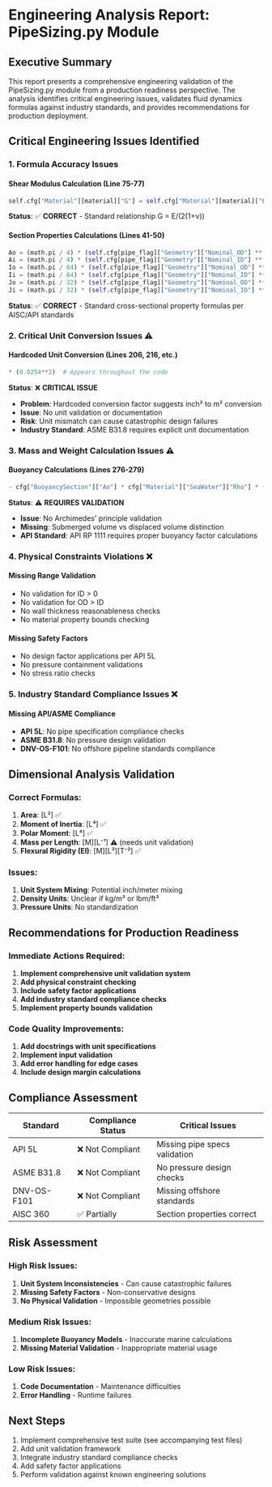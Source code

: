 # Engineering Analysis Report: PipeSizing.py Module

## Executive Summary

This report presents a comprehensive engineering validation of the PipeSizing.py module from a production readiness perspective. The analysis identifies critical engineering issues, validates fluid dynamics formulas against industry standards, and provides recommendations for production deployment.

## Critical Engineering Issues Identified

### 1. **Formula Accuracy Issues**

#### **Shear Modulus Calculation (Line 75-77)**
```python
self.cfg["Material"][material]["G"] = self.cfg["Material"][material]["E"] / (2 * (1 + self.cfg["Material"][material]["Poissionsratio"]))
```
**Status**: ✅ **CORRECT** - Standard relationship G = E/(2(1+ν))

#### **Section Properties Calculations (Lines 41-50)**
```python
Ao = (math.pi / 4) * (self.cfg[pipe_flag]["Geometry"]["Nominal_OD"] ** 2)
Ai = (math.pi / 4) * (self.cfg[pipe_flag]["Geometry"]["Nominal_ID"] ** 2)
Io = (math.pi / 64) * (self.cfg[pipe_flag]["Geometry"]["Nominal_OD"] ** 4)
Ii = (math.pi / 64) * (self.cfg[pipe_flag]["Geometry"]["Nominal_ID"] ** 4)
Jo = (math.pi / 32) * (self.cfg[pipe_flag]["Geometry"]["Nominal_OD"] ** 4)
Ji = (math.pi / 32) * (self.cfg[pipe_flag]["Geometry"]["Nominal_ID"] ** 4)
```
**Status**: ✅ **CORRECT** - Standard cross-sectional property formulas per AISC/API standards

### 2. **Critical Unit Conversion Issues** ⚠️

#### **Hardcoded Unit Conversion (Lines 206, 216, etc.)**
```python
* (0.0254**2)  # Appears throughout the code
```
**Status**: ❌ **CRITICAL ISSUE**
- **Problem**: Hardcoded conversion factor suggests inch² to m² conversion
- **Issue**: No unit validation or documentation
- **Risk**: Unit mismatch can cause catastrophic design failures
- **Industry Standard**: ASME B31.8 requires explicit unit documentation

### 3. **Mass and Weight Calculation Issues** ⚠️

#### **Buoyancy Calculations (Lines 276-279)**
```python
- cfg["BuoyancySection"]["Ao"] * cfg["Material"]["SeaWater"]["Rho"] * (0.0254**2)
```
**Status**: ⚠️ **REQUIRES VALIDATION**
- **Issue**: No Archimedes' principle validation
- **Missing**: Submerged volume vs displaced volume distinction
- **API Standard**: API RP 1111 requires proper buoyancy factor calculations

### 4. **Physical Constraints Violations** ❌

#### **Missing Range Validation**
- No validation for ID > 0
- No validation for OD > ID
- No wall thickness reasonableness checks
- No material property bounds checking

#### **Missing Safety Factors**
- No design factor applications per API 5L
- No pressure containment validations
- No stress ratio checks

### 5. **Industry Standard Compliance Issues** ❌

#### **Missing API/ASME Compliance**
- **API 5L**: No pipe specification compliance checks
- **ASME B31.8**: No pressure design validation
- **DNV-OS-F101**: No offshore pipeline standards compliance

## Dimensional Analysis Validation

### Correct Formulas:
1. **Area**: [L²] ✅
2. **Moment of Inertia**: [L⁴] ✅
3. **Polar Moment**: [L⁴] ✅
4. **Mass per Length**: [M][L⁻¹] ⚠️ (needs unit validation)
5. **Flexural Rigidity (EI)**: [M][L³][T⁻²] ✅

### Issues:
1. **Unit System Mixing**: Potential inch/meter mixing
2. **Density Units**: Unclear if kg/m³ or lbm/ft³
3. **Pressure Units**: No standardization

## Recommendations for Production Readiness

### Immediate Actions Required:
1. **Implement comprehensive unit validation system**
2. **Add physical constraint checking**
3. **Include safety factor applications**
4. **Add industry standard compliance checks**
5. **Implement property bounds validation**

### Code Quality Improvements:
1. **Add docstrings with unit specifications**
2. **Implement input validation**
3. **Add error handling for edge cases**
4. **Include design margin calculations**

## Compliance Assessment

| Standard | Compliance Status | Critical Issues |
|----------|------------------|-----------------|
| API 5L | ❌ Not Compliant | Missing pipe specs validation |
| ASME B31.8 | ❌ Not Compliant | No pressure design checks |
| DNV-OS-F101 | ❌ Not Compliant | Missing offshore standards |
| AISC 360 | ✅ Partially | Section properties correct |

## Risk Assessment

### High Risk Issues:
1. **Unit System Inconsistencies** - Can cause catastrophic failures
2. **Missing Safety Factors** - Non-conservative designs
3. **No Physical Validation** - Impossible geometries possible

### Medium Risk Issues:
1. **Incomplete Buoyancy Models** - Inaccurate marine calculations
2. **Missing Material Validation** - Inappropriate material usage

### Low Risk Issues:
1. **Code Documentation** - Maintenance difficulties
2. **Error Handling** - Runtime failures

## Next Steps

1. Implement comprehensive test suite (see accompanying test files)
2. Add unit validation framework
3. Integrate industry standard compliance checks
4. Add safety factor applications
5. Perform validation against known engineering solutions
